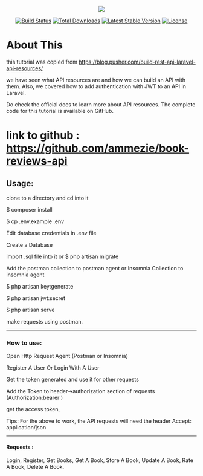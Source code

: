 <p align="center"><img src="https://laravel.com/assets/img/components/logo-laravel.svg"></p>

<p align="center">
<a href="https://travis-ci.org/laravel/framework"><img src="https://travis-ci.org/laravel/framework.svg" alt="Build Status"></a>
<a href="https://packagist.org/packages/laravel/framework"><img src="https://poser.pugx.org/laravel/framework/d/total.svg" alt="Total Downloads"></a>
<a href="https://packagist.org/packages/laravel/framework"><img src="https://poser.pugx.org/laravel/framework/v/stable.svg" alt="Latest Stable Version"></a>
<a href="https://packagist.org/packages/laravel/framework"><img src="https://poser.pugx.org/laravel/framework/license.svg" alt="License"></a>
</p>

# About This

this tutorial was copied from 
    https://blog.pusher.com/build-rest-api-laravel-api-resources/


we have seen what API resources are and how we can build an API with them. Also,
 we covered how to add authentication with JWT to an API in Laravel.

Do check the official docs to learn more about API resources. 
The complete code for this tutorial is available on GitHub.

link to github :
    https://github.com/ammezie/book-reviews-api
==============================================================================================================


## Usage:
clone to a directory and cd into it

$ composer install

$ cp .env.example .env

Edit database credentials in .env file

Create a Database 

import .sql file into it or $ php artisan migrate

Add the postman collection to postman agent or Insomnia Collection to insomnia agent

$ php artisan key:generate

$ php artisan jwt:secret

$ php artisan serve


make requests using postman.


***
### How to use:
Open Http Request Agent (Postman or Insomnia)

Register A User Or Login With A User

Get the token generated and use it for other requests 

Add the Token to header->authorization section of requests (Authorization:bearer <token>)

get the access token,

Tips: For the above to work, the API requests will need the header Accept: application/json
****
#### Requests :

Login, 
Register, 
Get Books, 
Get A Book, 
Store A Book, 
Update A Book, 
Rate A Book, 
Delete A Book.


